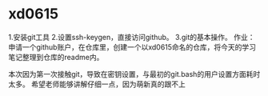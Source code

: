 # xd0615
1.安装git工具
2.设置ssh-keygen，直接访问github。
3.git的基本操作。
作业： 申请一个github账户，在仓库里，创建一个以xd0615命名的仓库，将今天的学习笔记整理到仓库的readme内。


本次因为第一次接触git，导致在密钥设置，与最初的git.bash的用户设置方面耗时太多。
希望老师能够讲解仔细一点，因为萌新真的跟不上